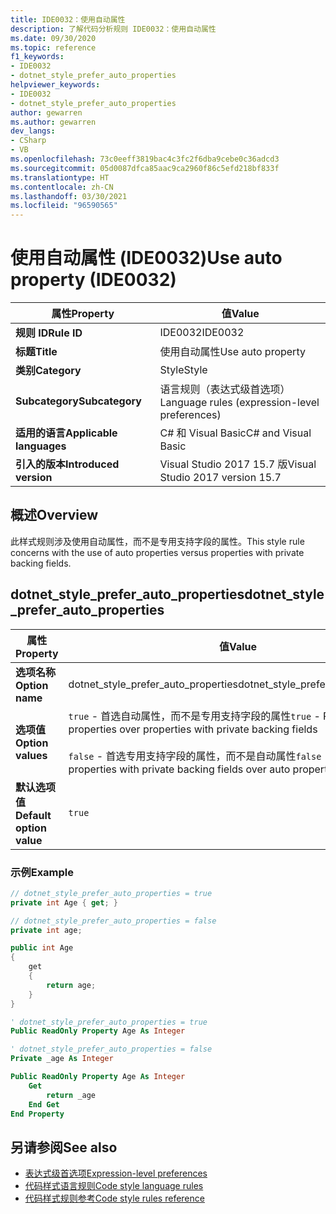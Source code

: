 ```yaml
---
title: IDE0032：使用自动属性
description: 了解代码分析规则 IDE0032：使用自动属性
ms.date: 09/30/2020
ms.topic: reference
f1_keywords:
- IDE0032
- dotnet_style_prefer_auto_properties
helpviewer_keywords:
- IDE0032
- dotnet_style_prefer_auto_properties
author: gewarren
ms.author: gewarren
dev_langs:
- CSharp
- VB
ms.openlocfilehash: 73c0eeff3819bac4c3fc2f6dba9cebe0c36adcd3
ms.sourcegitcommit: 05d0087dfca85aac9ca2960f86c5efd218bf833f
ms.translationtype: HT
ms.contentlocale: zh-CN
ms.lasthandoff: 03/30/2021
ms.locfileid: "96590565"
---
```

# <a name="use-auto-property-ide0032"></a><span data-ttu-id="0b747-103">使用自动属性 (IDE0032)</span><span class="sxs-lookup"><span data-stu-id="0b747-103">Use auto property (IDE0032)</span></span>

|<span data-ttu-id="0b747-104">属性</span><span class="sxs-lookup"><span data-stu-id="0b747-104">Property</span></span>|<span data-ttu-id="0b747-105">值</span><span class="sxs-lookup"><span data-stu-id="0b747-105">Value</span></span>|
|-|-|
| <span data-ttu-id="0b747-106">**规则 ID**</span><span class="sxs-lookup"><span data-stu-id="0b747-106">**Rule ID**</span></span> | <span data-ttu-id="0b747-107">IDE0032</span><span class="sxs-lookup"><span data-stu-id="0b747-107">IDE0032</span></span> |
| <span data-ttu-id="0b747-108">**标题**</span><span class="sxs-lookup"><span data-stu-id="0b747-108">**Title**</span></span> | <span data-ttu-id="0b747-109">使用自动属性</span><span class="sxs-lookup"><span data-stu-id="0b747-109">Use auto property</span></span> |
| <span data-ttu-id="0b747-110">**类别**</span><span class="sxs-lookup"><span data-stu-id="0b747-110">**Category**</span></span> | <span data-ttu-id="0b747-111">Style</span><span class="sxs-lookup"><span data-stu-id="0b747-111">Style</span></span> |
| <span data-ttu-id="0b747-112">**Subcategory**</span><span class="sxs-lookup"><span data-stu-id="0b747-112">**Subcategory**</span></span> | <span data-ttu-id="0b747-113">语言规则（表达式级首选项）</span><span class="sxs-lookup"><span data-stu-id="0b747-113">Language rules (expression-level preferences)</span></span> |
| <span data-ttu-id="0b747-114">**适用的语言**</span><span class="sxs-lookup"><span data-stu-id="0b747-114">**Applicable languages**</span></span> | <span data-ttu-id="0b747-115">C# 和 Visual Basic</span><span class="sxs-lookup"><span data-stu-id="0b747-115">C# and Visual Basic</span></span> |
| <span data-ttu-id="0b747-116">**引入的版本**</span><span class="sxs-lookup"><span data-stu-id="0b747-116">**Introduced version**</span></span> | <span data-ttu-id="0b747-117">Visual Studio 2017 15.7 版</span><span class="sxs-lookup"><span data-stu-id="0b747-117">Visual Studio 2017 version 15.7</span></span> |

## <a name="overview"></a><span data-ttu-id="0b747-118">概述</span><span class="sxs-lookup"><span data-stu-id="0b747-118">Overview</span></span>

<span data-ttu-id="0b747-119">此样式规则涉及使用自动属性，而不是专用支持字段的属性。</span><span class="sxs-lookup"><span data-stu-id="0b747-119">This style rule concerns with the use of auto properties versus properties with private backing fields.</span></span>

## <a name="dotnet_style_prefer_auto_properties"></a><span data-ttu-id="0b747-120">dotnet_style_prefer_auto_properties</span><span class="sxs-lookup"><span data-stu-id="0b747-120">dotnet_style_prefer_auto_properties</span></span>

|<span data-ttu-id="0b747-121">属性</span><span class="sxs-lookup"><span data-stu-id="0b747-121">Property</span></span>|<span data-ttu-id="0b747-122">值</span><span class="sxs-lookup"><span data-stu-id="0b747-122">Value</span></span>|
|-|-|
| <span data-ttu-id="0b747-123">**选项名称**</span><span class="sxs-lookup"><span data-stu-id="0b747-123">**Option name**</span></span> | <span data-ttu-id="0b747-124">dotnet_style_prefer_auto_properties</span><span class="sxs-lookup"><span data-stu-id="0b747-124">dotnet_style_prefer_auto_properties</span></span>
| <span data-ttu-id="0b747-125">**选项值**</span><span class="sxs-lookup"><span data-stu-id="0b747-125">**Option values**</span></span> | <span data-ttu-id="0b747-126">`true` - 首选自动属性，而不是专用支持字段的属性</span><span class="sxs-lookup"><span data-stu-id="0b747-126">`true` - Prefer auto properties over properties with private backing fields</span></span><br /><br /><span data-ttu-id="0b747-127">`false` - 首选专用支持字段的属性，而不是自动属性</span><span class="sxs-lookup"><span data-stu-id="0b747-127">`false` - Prefer properties with private backing fields over auto properties</span></span> |
| <span data-ttu-id="0b747-128">**默认选项值**</span><span class="sxs-lookup"><span data-stu-id="0b747-128">**Default option value**</span></span> | `true` |

### <a name="example"></a><span data-ttu-id="0b747-129">示例</span><span class="sxs-lookup"><span data-stu-id="0b747-129">Example</span></span>

```csharp
// dotnet_style_prefer_auto_properties = true
private int Age { get; }

// dotnet_style_prefer_auto_properties = false
private int age;

public int Age
{
    get
    {
        return age;
    }
}
```

```vb
' dotnet_style_prefer_auto_properties = true
Public ReadOnly Property Age As Integer

' dotnet_style_prefer_auto_properties = false
Private _age As Integer

Public ReadOnly Property Age As Integer
    Get
        return _age
    End Get
End Property
```

## <a name="see-also"></a><span data-ttu-id="0b747-130">另请参阅</span><span class="sxs-lookup"><span data-stu-id="0b747-130">See also</span></span>

- [<span data-ttu-id="0b747-131">表达式级首选项</span><span class="sxs-lookup"><span data-stu-id="0b747-131">Expression-level preferences</span></span>](expression-level-preferences.md)
- [<span data-ttu-id="0b747-132">代码样式语言规则</span><span class="sxs-lookup"><span data-stu-id="0b747-132">Code style language rules</span></span>](language-rules.md)
- [<span data-ttu-id="0b747-133">代码样式规则参考</span><span class="sxs-lookup"><span data-stu-id="0b747-133">Code style rules reference</span></span>](index.md)
